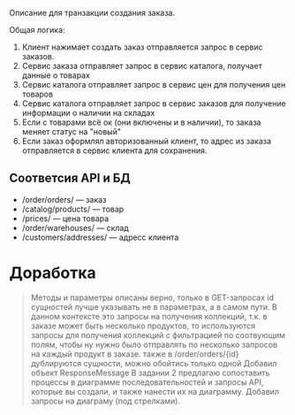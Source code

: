 Описание для транзакции создания заказа.

Общая логика:

1. Клиент нажимает создать заказ отправляется запрос в сервис заказов.
2. Сервис заказа отправляет запрос в сервис каталога, получает данные о товарах
3. Сервис каталога отправляет запрос в сервис цен для получения цен товаров
4. Сервис каталога отправляет запрос в сервис заказов для получение информации о наличии на складах
5. Если с товарами всё ок (они включены и в наличии), то заказа меняет статус на "новый"
6. Если заказ оформлял авторизованный клиент, то адрес из заказа отправляется в сервис клиента для сохранения.

    
## Соответсия API и БД

* /order/orders/ — заказ
* /catalog/products/ — товар
* /prices/ — цена товара
* /order/warehouses/ — склад
* /customers/addresses/ — адресс клиента

# Доработка

>Методы и параметры описаны верно, только в GET-запросах id сущностей лучше указывать не в параметрах, а в самом пути.
В данном контексте это запросы на получения коллекций, т.к. в заказе может быть несколько продуктов, то используются запросы для получения коллекций с фильтрацией по соотвующим полям, чтобы ну нужно было отправлять по несколько запросов на каждый продукт в заказе.
>также в /order/orders/{id} дублируются сущности, можно обойтись только одной
Добавил объект ResponseMessage
>В задании 2 предлагаю сопоставить процессы в диаграмме последовательностей и запросы API, которые вы создали, и также нанести их на диаграмму.
Добавил запросы на диаграму (под стрелками).